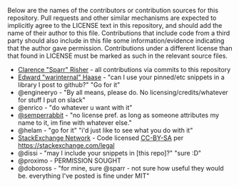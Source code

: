 Below are the names of the contributors or contribution sources for this repository. Pull requests and other similar mechanisms are expected to implicitly agree to the LICENSE text in this repository, and should add the name of their author to this file. Contributions that include code from a third party should also include in this file some information/evidence indicating that the author gave permission. Contributions under a different license than that found in LICENSE must be marked as such in the relevant source files.

- [Clarence "Sparr" Risher](http://github.com/sparr) - all contributions via commits to this repository
- [Edward "warinternal" Haase](https://github.com/edhaase) - "can I use your pinned/etc snippets in a library I post to github?" "Go for it"
- @engineeryo - "By all means, please do.  No licensing/credits/whatever for stuff I put on slack"
- @enrico - "do whatever u want with it"
- [@semperrabbit](https://github.com/semperrabbit) - "no license pref. as long as someone attributes my name to it, im fine with whatever else."
- @helam - "go for it" "i'd just like to see what you do with it"
- [StackExchange Network](http://stackexchange.com) - Code licensed [CC-BY-SA](https://creativecommons.org/licenses/by-sa/3.0/) per https://stackexchange.com/legal
- @dissi - "may I include your snippets in [this repo]?" "sure :D"
- @proximo - PERMISSION SOUGHT
- @doboross - "for mine, sure @sparr - not sure how useful they would be. everything I've posted is fine under MIT"
